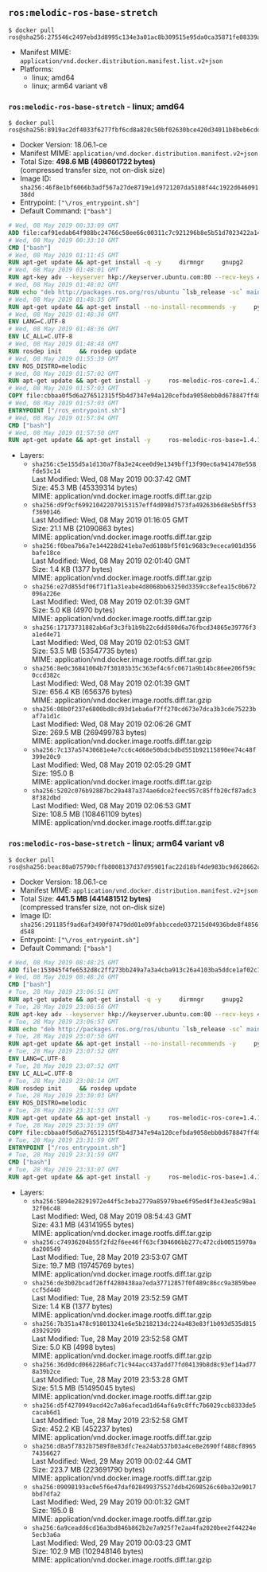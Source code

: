 ## `ros:melodic-ros-base-stretch`

```console
$ docker pull ros@sha256:275546c2497ebd3d8995c134e3a01ac8b309515e95da0ca35871fe08339a87be
```

-	Manifest MIME: `application/vnd.docker.distribution.manifest.list.v2+json`
-	Platforms:
	-	linux; amd64
	-	linux; arm64 variant v8

### `ros:melodic-ros-base-stretch` - linux; amd64

```console
$ docker pull ros@sha256:8919ac2df4033f6277fbf6cd8a820c50bf02630bce420d34011b8beb6cddd727
```

-	Docker Version: 18.06.1-ce
-	Manifest MIME: `application/vnd.docker.distribution.manifest.v2+json`
-	Total Size: **498.6 MB (498601722 bytes)**  
	(compressed transfer size, not on-disk size)
-	Image ID: `sha256:46f8e1bf6066b3adf567a27de8719e1d9721207da5108f44c1922d64609138dd`
-	Entrypoint: `["\/ros_entrypoint.sh"]`
-	Default Command: `["bash"]`

```dockerfile
# Wed, 08 May 2019 00:33:09 GMT
ADD file:caf91edab64f988bc24766c58ee66c00311c7c921296b8e5b51d7023422a1485 in / 
# Wed, 08 May 2019 00:33:10 GMT
CMD ["bash"]
# Wed, 08 May 2019 01:11:45 GMT
RUN apt-get update && apt-get install -q -y     dirmngr     gnupg2     lsb-release     && rm -rf /var/lib/apt/lists/*
# Wed, 08 May 2019 01:48:01 GMT
RUN apt-key adv --keyserver hkp://keyserver.ubuntu.com:80 --recv-keys 421C365BD9FF1F717815A3895523BAEEB01FA116
# Wed, 08 May 2019 01:48:02 GMT
RUN echo "deb http://packages.ros.org/ros/ubuntu `lsb_release -sc` main" > /etc/apt/sources.list.d/ros-latest.list
# Wed, 08 May 2019 01:48:35 GMT
RUN apt-get update && apt-get install --no-install-recommends -y     python-rosdep     python-rosinstall     python-vcstools     && rm -rf /var/lib/apt/lists/*
# Wed, 08 May 2019 01:48:36 GMT
ENV LANG=C.UTF-8
# Wed, 08 May 2019 01:48:36 GMT
ENV LC_ALL=C.UTF-8
# Wed, 08 May 2019 01:48:48 GMT
RUN rosdep init     && rosdep update
# Wed, 08 May 2019 01:55:39 GMT
ENV ROS_DISTRO=melodic
# Wed, 08 May 2019 01:57:02 GMT
RUN apt-get update && apt-get install -y     ros-melodic-ros-core=1.4.1-0*     && rm -rf /var/lib/apt/lists/*
# Wed, 08 May 2019 01:57:03 GMT
COPY file:cbbaa0f5d6a276512315f5b4d7347e94a120cefbda9058ebb0d678847ff4837f in / 
# Wed, 08 May 2019 01:57:03 GMT
ENTRYPOINT ["/ros_entrypoint.sh"]
# Wed, 08 May 2019 01:57:04 GMT
CMD ["bash"]
# Wed, 08 May 2019 01:57:50 GMT
RUN apt-get update && apt-get install -y     ros-melodic-ros-base=1.4.1-0*     && rm -rf /var/lib/apt/lists/*
```

-	Layers:
	-	`sha256:c5e155d5a1d130a7f8a3e24cee0d9e1349bff13f90ec6a941478e558fde53c14`  
		Last Modified: Wed, 08 May 2019 00:37:42 GMT  
		Size: 45.3 MB (45339314 bytes)  
		MIME: application/vnd.docker.image.rootfs.diff.tar.gzip
	-	`sha256:d9f9cf699210422079153157eff4d098d7573fa49263b6d8e5b5ff53f3690146`  
		Last Modified: Wed, 08 May 2019 01:16:05 GMT  
		Size: 21.1 MB (21090863 bytes)  
		MIME: application/vnd.docker.image.rootfs.diff.tar.gzip
	-	`sha256:f0bea7b6a7e144228d241eba7ed6108bf5f01c9683c9ececa901d356bafe18ce`  
		Last Modified: Wed, 08 May 2019 02:01:40 GMT  
		Size: 1.4 KB (1377 bytes)  
		MIME: application/vnd.docker.image.rootfs.diff.tar.gzip
	-	`sha256:e27d855df06f71f1a31eabe4d8068bb63250d3359cc8efea15c0b672096a226e`  
		Last Modified: Wed, 08 May 2019 02:01:39 GMT  
		Size: 5.0 KB (4970 bytes)  
		MIME: application/vnd.docker.image.rootfs.diff.tar.gzip
	-	`sha256:17173731882ab6af3c3fb1b9b22c6dd580d6a76fbcd34865e39776f3a1ed4e71`  
		Last Modified: Wed, 08 May 2019 02:01:53 GMT  
		Size: 53.5 MB (53547735 bytes)  
		MIME: application/vnd.docker.image.rootfs.diff.tar.gzip
	-	`sha256:8e0c36841004b7f30103b35c363ef4c6fc0671a9b14bc86ee206f59c0ccd382c`  
		Last Modified: Wed, 08 May 2019 02:01:39 GMT  
		Size: 656.4 KB (656376 bytes)  
		MIME: application/vnd.docker.image.rootfs.diff.tar.gzip
	-	`sha256:08b0f237e6800bd8cd93d1eba6af7ff270cd673e7dca3b3cde75223baf7a1d1c`  
		Last Modified: Wed, 08 May 2019 02:06:26 GMT  
		Size: 269.5 MB (269499783 bytes)  
		MIME: application/vnd.docker.image.rootfs.diff.tar.gzip
	-	`sha256:7c137a57430681e4e7cc6c4d68e50bdcbdbd551b92115890ee74c48f399e20c9`  
		Last Modified: Wed, 08 May 2019 02:05:29 GMT  
		Size: 195.0 B  
		MIME: application/vnd.docker.image.rootfs.diff.tar.gzip
	-	`sha256:5202c076b92887bc29a487a374ae6dce2feec957c85ffb20cf87adc38f382dbd`  
		Last Modified: Wed, 08 May 2019 02:06:53 GMT  
		Size: 108.5 MB (108461109 bytes)  
		MIME: application/vnd.docker.image.rootfs.diff.tar.gzip

### `ros:melodic-ros-base-stretch` - linux; arm64 variant v8

```console
$ docker pull ros@sha256:beac80a075790cffb8008137d37d95901fac22d18bf4de983bc9d628662cd412
```

-	Docker Version: 18.06.1-ce
-	Manifest MIME: `application/vnd.docker.distribution.manifest.v2+json`
-	Total Size: **441.5 MB (441481512 bytes)**  
	(compressed transfer size, not on-disk size)
-	Image ID: `sha256:291185f9ad6af3490f07479dd01e09fabbccede037215d04936bde8f4856d548`
-	Entrypoint: `["\/ros_entrypoint.sh"]`
-	Default Command: `["bash"]`

```dockerfile
# Wed, 08 May 2019 08:48:25 GMT
ADD file:153045f4fe6532d8c2ff273bb249a7a3a4cba913c26a4103ba5ddce1af02c1e5 in / 
# Wed, 08 May 2019 08:48:26 GMT
CMD ["bash"]
# Tue, 28 May 2019 23:06:51 GMT
RUN apt-get update && apt-get install -q -y     dirmngr     gnupg2     lsb-release     && rm -rf /var/lib/apt/lists/*
# Tue, 28 May 2019 23:06:56 GMT
RUN apt-key adv --keyserver hkp://keyserver.ubuntu.com:80 --recv-keys 421C365BD9FF1F717815A3895523BAEEB01FA116
# Tue, 28 May 2019 23:06:57 GMT
RUN echo "deb http://packages.ros.org/ros/ubuntu `lsb_release -sc` main" > /etc/apt/sources.list.d/ros-latest.list
# Tue, 28 May 2019 23:07:50 GMT
RUN apt-get update && apt-get install --no-install-recommends -y     python-rosdep     python-rosinstall     python-vcstools     && rm -rf /var/lib/apt/lists/*
# Tue, 28 May 2019 23:07:52 GMT
ENV LANG=C.UTF-8
# Tue, 28 May 2019 23:07:52 GMT
ENV LC_ALL=C.UTF-8
# Tue, 28 May 2019 23:08:14 GMT
RUN rosdep init     && rosdep update
# Tue, 28 May 2019 23:30:03 GMT
ENV ROS_DISTRO=melodic
# Tue, 28 May 2019 23:31:53 GMT
RUN apt-get update && apt-get install -y     ros-melodic-ros-core=1.4.1-0*     && rm -rf /var/lib/apt/lists/*
# Tue, 28 May 2019 23:31:59 GMT
COPY file:cbbaa0f5d6a276512315f5b4d7347e94a120cefbda9058ebb0d678847ff4837f in / 
# Tue, 28 May 2019 23:31:59 GMT
ENTRYPOINT ["/ros_entrypoint.sh"]
# Tue, 28 May 2019 23:31:59 GMT
CMD ["bash"]
# Tue, 28 May 2019 23:33:07 GMT
RUN apt-get update && apt-get install -y     ros-melodic-ros-base=1.4.1-0*     && rm -rf /var/lib/apt/lists/*
```

-	Layers:
	-	`sha256:5894e28291972e44f5c3eba2779a85979bae6f95ed4f3e43ea5c98a132f06c48`  
		Last Modified: Wed, 08 May 2019 08:54:43 GMT  
		Size: 43.1 MB (43141955 bytes)  
		MIME: application/vnd.docker.image.rootfs.diff.tar.gzip
	-	`sha256:c74936204b55f2fd2f6ee46ff63cf304606bb277c472cdb00515970ada200549`  
		Last Modified: Tue, 28 May 2019 23:53:07 GMT  
		Size: 19.7 MB (19745769 bytes)  
		MIME: application/vnd.docker.image.rootfs.diff.tar.gzip
	-	`sha256:de3b02bcadf26ff4280438aa7eda37712857f0f489c86cc9a3859beeccf5d440`  
		Last Modified: Tue, 28 May 2019 23:52:59 GMT  
		Size: 1.4 KB (1377 bytes)  
		MIME: application/vnd.docker.image.rootfs.diff.tar.gzip
	-	`sha256:7b351a478c918013241e6e5b218213dc224a483e83f1b093d535d815d3929299`  
		Last Modified: Tue, 28 May 2019 23:52:58 GMT  
		Size: 5.0 KB (4998 bytes)  
		MIME: application/vnd.docker.image.rootfs.diff.tar.gzip
	-	`sha256:36d0dcd0662286afc71c944acc437add77fd04139b8d8c93ef14ad778a39b2ce`  
		Last Modified: Tue, 28 May 2019 23:53:28 GMT  
		Size: 51.5 MB (51495045 bytes)  
		MIME: application/vnd.docker.image.rootfs.diff.tar.gzip
	-	`sha256:d5f4270949acd42c7a86afecad1d64af6a9c8ffc7b6029ccb8333de5cacab6d1`  
		Last Modified: Tue, 28 May 2019 23:52:58 GMT  
		Size: 452.2 KB (452237 bytes)  
		MIME: application/vnd.docker.image.rootfs.diff.tar.gzip
	-	`sha256:d8a5f7832b7589f8e83dfc7ea24ab537b03a4ce8e2690ff488cf896574356627`  
		Last Modified: Wed, 29 May 2019 00:02:44 GMT  
		Size: 223.7 MB (223691790 bytes)  
		MIME: application/vnd.docker.image.rootfs.diff.tar.gzip
	-	`sha256:09098193ac0e5f6e47daf028499375527ddb42698526c60ba32e9017bbd7dfa2`  
		Last Modified: Wed, 29 May 2019 00:01:32 GMT  
		Size: 195.0 B  
		MIME: application/vnd.docker.image.rootfs.diff.tar.gzip
	-	`sha256:6a9ceadd6cd16a3bd846b862b2e7a925f7e2aa4fa2020bee2f44224e5ecb3a6a`  
		Last Modified: Wed, 29 May 2019 00:03:23 GMT  
		Size: 102.9 MB (102948146 bytes)  
		MIME: application/vnd.docker.image.rootfs.diff.tar.gzip
